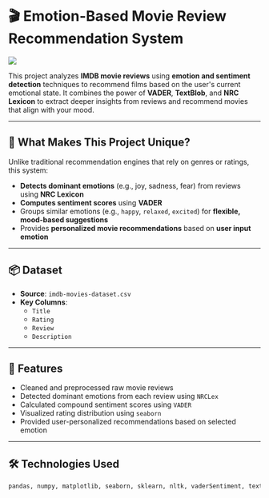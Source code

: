 # 🎬 Emotion-Based Movie Review Recommendation System
![](image.png)

This project analyzes **IMDB movie reviews** using **emotion and sentiment detection** techniques to recommend films based on the user's current emotional state. It combines the power of **VADER**, **TextBlob**, and **NRC Lexicon** to extract deeper insights from reviews and recommend movies that align with your mood.







---

## 🌟 What Makes This Project Unique?

Unlike traditional recommendation engines that rely on genres or ratings, this system:
- **Detects dominant emotions** (e.g., joy, sadness, fear) from reviews using **NRC Lexicon**
- **Computes sentiment scores** using **VADER**
- Groups similar emotions (e.g., `happy`, `relaxed`, `excited`) for **flexible, mood-based suggestions**
- Provides **personalized movie recommendations** based on **user input emotion**

---

## 📦 Dataset

- **Source**: `imdb-movies-dataset.csv`
- **Key Columns**:
  - `Title`
  - `Rating`
  - `Review`
  - `Description`

---

## 📌 Features

- Cleaned and preprocessed raw movie reviews
- Detected dominant emotions from each review using `NRCLex`
- Calculated compound sentiment scores using `VADER`
- Visualized rating distribution using `seaborn`
- Provided user-personalized recommendations based on selected emotion

---

## 🛠️ Technologies Used

```python
pandas, numpy, matplotlib, seaborn, sklearn, nltk, vaderSentiment, textblob, nrclex
